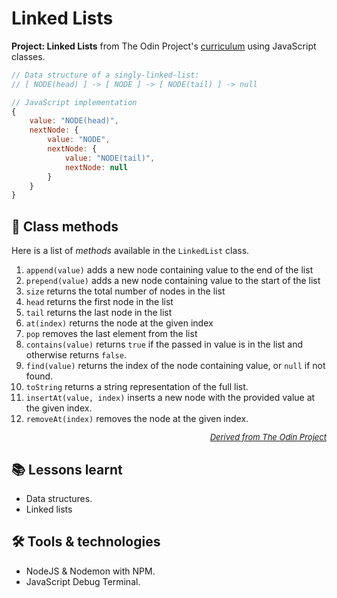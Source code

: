 # Linked Lists

**Project: Linked Lists** from The Odin Project's [curriculum](https://www.theodinproject.com/lessons/javascript-linked-lists) using JavaScript classes.

```javascript
// Data structure of a singly-linked-list:
// [ NODE(head) ] -> [ NODE ] -> [ NODE(tail) ] -> null

// JavaScript implementation
{
    value: "NODE(head)",
    nextNode: {
        value: "NODE",
        nextNode: {
            value: "NODE(tail)",
            nextNode: null
        }
    }
}
```

## 📃 Class methods

Here is a list of _methods_ available in the `LinkedList` class.

1. `append(value)` adds a new node containing value to the end of the list
2. `prepend(value)` adds a new node containing value to the start of the list
3. `size` returns the total number of nodes in the list
4. `head` returns the first node in the list
5. `tail` returns the last node in the list
6. `at(index)` returns the node at the given index
7. `pop` removes the last element from the list
8. `contains(value)` returns `true` if the passed in value is in the list and otherwise returns `false`.
9. `find(value)` returns the index of the node containing value, or `null` if not found.
10. `toString` returns a string representation of the full list.
11. `insertAt(value, index)` inserts a new node with the provided value at the given index.
12. `removeAt(index)` removes the node at the given index.
_[<p style="font-size: small; text-align: right">Derived from The Odin Project</p>](https://www.theodinproject.com/lessons/javascript-linked-lists)_

## 📚 Lessons learnt

- Data structures.
- Linked lists

## 🛠 Tools & technologies

- NodeJS & Nodemon with NPM.
- JavaScript Debug Terminal.
